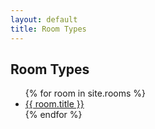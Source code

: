 ```yaml
---
layout: default
title: Room Types
---
```


<h2>Room Types</h2>
<ul>
{% for room in site.rooms %}
    <li><a href="{{ room.url }}">{{ room.title }}</a></li>
{% endfor %}
</ul>

